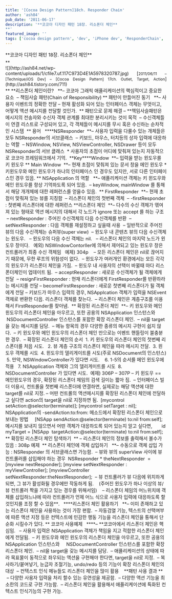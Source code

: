 ```yaml
---
title: '[Cocoa Design Pattern]18ch. Responder Chain'
author: 'ash84'
pub_date: '2011-06-17'
description: '**코코아 디자인 패턴 18장. 리소폰더 체인**
**'
featured_image: ''
tags: ['cocoa design pattern', 'dev', 'iPhone dev', 'ResponderChain', '리스폰더 체인', '코코아 디자인 패턴']
---
```



<div style="text-align: justify; line-height: 2; ">**<span style="font-size: 11pt; ">코코아 디자인 패턴 18장. 리소폰더 체인</span>**</div><span style="font-size: 11pt; ">  
</span>**<div style="text-align: justify;"></div><div style="text-align: justify;"><span style="font-size: 11pt; ">  
</span>

<span style="font-size: 11pt; ">  
</span>![](http://ash84.net/wp-content/uploads/1/cfile7.uf.117C973D4E1A5978320787.jpg)  
<span style="font-size: 11pt; ">  
</span>  
<span style="font-size: 11pt; ">  
</span>  
<span style="font-size: 9pt; ">  
</span>[<span style="font-size: 9pt; ">2011/06/11 – [Technique/iOS Dev] – [Cocoa Design Pattern] 17ch. Outlet, Target, Action</span>](http://ash84.tistory.com/711)  
<span style="font-size: 11pt; ">  
</span>

<span style="font-size: 11pt; ">  
</span>

</div>**

<span style="font-size: 11pt; ">  
</span>**<span style="font-size: 11pt; ">리스폰더 체인이란? </span>  
<span style="font-size: 11pt; ">  
</span>  
<span style="font-size: 11pt; ">  
  </span>**<span style="font-size: 11pt; ">– 코코아 그래픽 애플리케이션의 핵심적이고 중요한 요소</span>  
<span style="font-size: 11pt; ">  
  – 책임사슬 패턴(Chain of Responsibility)</span>  
<span style="font-size: 11pt; ">  
</span>**  
<span style="font-size: 11pt; ">  
 패턴이 만들어진 동기 </span>  
<span style="font-size: 11pt; ">  
</span>  
<span style="font-size: 11pt; ">  
  </span>**<span style="font-size: 11pt; ">– 사용자 이벤트의 정확한 전달</span>  
<span style="font-size: 11pt; ">  
 – 현재 활성화 되어 있는 인터페이스 객체는 무엇이고, 어떻게 액션 메시지를 전달할 것인가. </span>  
<span style="font-size: 11pt; ">  
</span>**  
<span style="font-size: 11pt; ">  
 패턴으로 문제 해결</span>  
<span style="font-size: 11pt; ">  
</span>  
<span style="font-size: 11pt; ">  
 – </span>**<span style="font-size: 11pt; ">책임사슬패턴은 메시지의 전송자와 수신자 객체 관계를 최대한 분리시키는 것이 목적 </span>  
<span style="font-size: 11pt; ">  
 – 수신객체들이 연결 리스트로 구성되어 있고, 각 객체들이 메시지를 무시 혹은 수신하는 순차적인 시스템 </span>  
<span style="font-size: 11pt; ">  
</span>**  
<span style="font-size: 11pt; ">  
 용어 </span>  
<span style="font-size: 11pt; ">  
</span>  
<span style="font-size: 11pt; ">  
  </span>****<span style="font-size: 11pt; ">NSResponder</span>  
<span style="font-size: 11pt; ">  
  </span>**<span style="font-size: 11pt; ">– 사용자 입력을 다룰수 있는 개체들은 모두 NSResponder의 서브클래스</span>  
<span style="font-size: 11pt; ">  
  – 키보드, 마우스, 터치등의 상자 입력에 대응하는 역할</span>  
<span style="font-size: 11pt; ">  
  – NSWindow, NSView, NSViewController, NSDrawer 등이 모두 NSResponder의 서브 클래스</span>  
<span style="font-size: 11pt; ">  
</span>  
<span style="font-size: 11pt; ">  
  * 사용자의 초점이 어디에 맞춰져 있는지 자동적으로 코코아 프레임워크에서 기억.</span>  
<span style="font-size: 11pt; ">  
</span>  
<span style="font-size: 11pt; ">  
  </span>**<span style="font-size: 11pt; ">Key</span>**<span style="font-size: 11pt; "></span>**<span style="font-size: 11pt; ">Window</span>  
<span style="font-size: 11pt; ">  
  </span>**<span style="font-size: 11pt; ">– 입력을 받는 윈도우를 키 윈도우</span>  
<span style="font-size: 11pt; ">  
</span>**  
<span style="font-size: 11pt; ">  
 Main Window</span>  
<span style="font-size: 11pt; ">  
  </span>**<span style="font-size: 11pt; ">– 현재 초점이 맞춰져 있는 문서 창을 메인 윈도우</span>  
<span style="font-size: 11pt; ">  
</span>  
<span style="font-size: 11pt; ">  
 * 키윈도우와 메인 윈도우가 하나의 인터페이스 인 경우도 있지만, 서로 다른 인터페이스인 경우 있음. </span>  
<span style="font-size: 11pt; ">  
</span>**  
<span style="font-size: 11pt; ">  
 NSApplication 의 역할 </span>  
<span style="font-size: 11pt; ">  
</span>  
<span style="font-size: 11pt; ">  
  </span>**<span style="font-size: 11pt; ">– 애플리케이션 객체는 키 윈도우와 메인 윈도우를 항상 기억하도록 되어 있음.</span>  
<span style="font-size: 11pt; ">  
  – keyWindow, mainWindow 를 통해서 해당 개개체에 대한 레퍼런스를 얻을수 있음. </span>  
<span style="font-size: 11pt; ">  
</span>**  
<span style="font-size: 11pt; ">  
 FirstResponder</span>  
<span style="font-size: 11pt; ">  
  </span>**<span style="font-size: 11pt; ">– 현재 초점이 맞춰져 있는 뷰를 지칭함</span>  
<span style="font-size: 11pt; ">  
  – 리스폰더 체인의 첫번째 객체</span>  
<span style="font-size: 11pt; ">  
  – -firstResponder : 첫번째 리스폰더에 대한 레퍼런스 </span>**<span style="font-size: 11pt; ">리스폰더 체인</span>  
<span style="font-size: 11pt; ">  
  </span>**<span style="font-size: 11pt; ">– 다수의 수신 객체가 엮여져 있는 형태로 액션 메시지의 대해서 각 노드가 ignore 또는 accept 를 하는 구조</span>  
<span style="font-size: 11pt; ">  
  – nextResponder : 주어진 수신객체의 다음 수신객체를 반환</span>  
<span style="font-size: 11pt; ">  
  – setNextResponder : 다음 객체를 재설정하고 싶을때 사용</span>  
<span style="font-size: 11pt; ">  
</span>  
<span style="font-size: 11pt; ">  
  – 일반적으로 주어진 뷰의 다음 수신객체는 슈퍼뷰(super view)</span>  
<span style="font-size: 11pt; ">  
  – 윈도우 내 콘텐츠 뷰의 다음 수신객체는 윈도우. </span>  
<span style="font-size: 11pt; ">  
  – 윈도우의 다음 수신 객체는 nil. </span>  
<span style="font-size: 11pt; ">  
  – 리스폰더 체인의 마지막 노드가 윈도우 창이다. </span>  
<span style="font-size: 11pt; ">  
</span>  
<span style="font-size: 11pt; ">  
  예외) NSWindowContorller에 의해서 제어되고 있는 윈도우 창은 컨트롤러가 최종 수신 객체임 </span>  
<span style="font-size: 11pt; ">  
  예제) 304p</span>  
<span style="font-size: 11pt; ">  
  </span>  
<span style="font-size: 11pt; ">  
  – 모든 리스폰더 체인은 nil로 끊어지기 때문에, 무한 루프의 위험성이 없다.</span>  
<span style="font-size: 11pt; ">  
  – 윈도우가 여러개인 환경에서는 모든 각각의 윈도우가 리스폰더 체인을 가짐.</span>  
<span style="font-size: 11pt; ">  
  – 윈도우 내 사용자의 선택이 바뀔때 마다 리스폰더체인이 업데이트 됨.</span>  
<span style="font-size: 11pt; ">  
</span>  
<span style="font-size: 11pt; ">  
  – acceptResponder : 새로운 수신객체가 될 객체에게 전달</span>  
<span style="font-size: 11pt; ">  
  – resignFirstResponder : 현재 리스폰더에게 FirstResponder를 반환하라는 메시지를 전달</span>  
<span style="font-size: 11pt; ">  
 – becomeFirstResponder : 새로운 첫번째 리스폰더가 될 객체에게 전달 – 키보드가 마우스 입력의 경우,</span>  
<span style="font-size: 11pt; ">  
</span>  
<span style="font-size: 11pt; ">  
 NSApplcation 객체가 입력을 NSEvent 객체로 변환한 다음. 리스폰더 객체를 찾는다.</span>  
<span style="font-size: 11pt; ">  
  – 리스폰더 체인은 계층구조를 이용해서 FirstResponder를 찾아냄. </span>  
<span style="font-size: 11pt; ">  
</span>**  
<span style="font-size: 11pt; ">  
</span>  
<span style="font-size: 11pt; ">  
 확장된 리스폰더 체인</span>  
<span style="font-size: 11pt; ">  
</span>  
<span style="font-size: 11pt; ">  
  </span>**<span style="font-size: 11pt; ">– 키 윈도우와 메인 윈도우의 리스폰더 체인을 아우르고, 또한 공용의 NSApplication 인스턴스와 </span>  
<span style="font-size: 11pt; ">  
    NSDocumentController 인스턴스를 포함한 확장 리스폰더 체인.</span>  
<span style="font-size: 11pt; ">  
</span>  
<span style="font-size: 11pt; ">  
  – nil을 target을 갖는 메시지를 담당.</span>  
<span style="font-size: 11pt; ">  
  – 메뉴 항목의 경우 다양한 종류의 메시지 구현이 쉽지 않다.</span>  
<span style="font-size: 11pt; ">  
  – 키 윈도우와 메인 윈도우의 리스폰더 체인 만으로는 이벤트 핸들링이 불충분한 경우.</span>  
<span style="font-size: 11pt; ">  
  – 확장된 리스폰더 체인의 순서</span>  
<span style="font-size: 11pt; ">  
</span>  
<span style="font-size: 11pt; ">  
  1. 키 윈도우의 리스폰더 체인의 첫번째 리스폰더를 처음 시도. </span>  
<span style="font-size: 11pt; ">  
  2. 뷰 계층 구조의 리스폰더 체인을 따라 메시지 전달.</span>  
<span style="font-size: 11pt; ">  
  3. 윈도우 객체를 시도</span>  
<span style="font-size: 11pt; ">  
  4. 윈도우의 델리게이트를 시도(주로 NSDocument의 인스턴스)</span>  
<span style="font-size: 11pt; ">  
  5. 만약, NSWindowController가 있다면 시도.  </span>  
<span style="font-size: 11pt; ">  
  6. 1-5의 순서를 메인 윈도우에 적용 </span>  
<span style="font-size: 11pt; ">  
  7. NSApplication 객체와 그의 델리게이트를 시도</span>  
<span style="font-size: 11pt; ">  
  8. NSDocumentController 가 있다면 시도. </span>  
<span style="font-size: 11pt; ">  
</span>  
<span style="font-size: 11pt; ">  
 예제) 306P – 307P</span>  
<span style="font-size: 11pt; ">  
</span>  
<span style="font-size: 11pt; ">  
 – 키 윈도우 == 메인윈도우의 경우, 확장된 리스폰더 체임의 검색 길이는 짧아 짐. </span>  
<span style="font-size: 11pt; ">  
 – 인터페이스 빌더 이용시, 컨트롤을 첫번째 리스폰더에 연결하면, 실제로는 해당 액션에 대한 target를 nil로 지정.</span>  
<span style="font-size: 11pt; ">  
 – 어떤 컨트롤의 액션메시지를 확장된 리스폰더 체인에 전달하고 싶다면 action의 target을 nil로 지정하면 됨. </span>  
<span style="font-size: 11pt; ">  
</span>  
<span style="font-size: 11pt; ">  
 [mycontrol setAction:@selector(terminate)];</span>  
<span style="font-size: 11pt; ">  
 [mycontrol setTarget : nil];</span>  
<span style="font-size: 11pt; ">  
</span>  
<span style="font-size: 11pt; ">  
 NSApplication의 -sendAction:to:from: 메소드에서 확장된 리스폰더 체인으로 보내는 방법 </span>  
<span style="font-size: 11pt; ">  
</span>  
<span style="font-size: 11pt; ">  
    [NSApp sendAction:@selector(terminate) to:nil from:self];</span>  
<span style="font-size: 11pt; ">  
</span>  
<span style="font-size: 11pt; ">  
 메시지를 보내지 않으면서 어떤 객체가 대응하도록 되어 있는지 알고 싶다면, </span>  
<span style="font-size: 11pt; ">  
</span>  
<span style="font-size: 11pt; ">  
      id myTarget = [NSApp  targetAction:@selector(terminate) to:nil from:self];</span>  
<span style="font-size: 11pt; ">  
</span>**  
<span style="font-size: 11pt; ">  
 확장된 리스폰더 체인 탐색하기</span>  
<span style="font-size: 11pt; ">  
  </span>**<span style="font-size: 11pt; "> – 리스폰더 체인의 정보를 출력해서 볼수가 있음 : 308p 예제 </span>  
<span style="font-size: 11pt; ">  
</span>**  
<span style="font-size: 11pt; ">  
</span>  
<span style="font-size: 11pt; ">  
 리스폰더 체인에 객체 삽입하기 </span>  
<span style="font-size: 11pt; ">  
</span>  
<span style="font-size: 11pt; ">  
  </span>**<span style="font-size: 11pt; ">– 수동으로 객체 삽입 가능 : NSResponder 의 서브클래스면 가능함.</span>  
<span style="font-size: 11pt; ">  
  – 뷰와 뷰의 superView 사이에 뷰 컨트롤러를 삽입해야 하는 경우</span>  
<span style="font-size: 11pt; ">  
</span>  
<span style="font-size: 11pt; ">  
  NSResponder * theNextResponder  = [myview nextResponder];</span>  
<span style="font-size: 11pt; ">  
 [myview setNextResponder : myViewController];</span>  
<span style="font-size: 11pt; ">  
 [myviewController setNextResponder:theNextResponder];</span>  
<span style="font-size: 11pt; ">  
</span>  
<span style="font-size: 11pt; ">  
  – 뷰 컨트롤러가 뷰 다음에 위치하게 되면, 그 뷰가 활성화될 경우에만 작동하게 됨. </span>  
<span style="font-size: 11pt; ">  
   (주어진 윈도우가 하나 이상의 뷰/뷰 컨트롤러 짝을 가지고 있는 경우를 위해서임)</span>  
<span style="font-size: 11pt; ">  
  </span>  
<span style="font-size: 11pt; ">  
  – 리스폰더 체임의 어느위치에 객체를 삽입하느냐에 따라 컨트롤러가 언제 어느 식으로 사용자 입력에 대응하도록 할 것인지를 조정 할 수 있음</span>**<span style="font-size: 11pt; ">. </span>  
<span style="font-size: 11pt; ">  
</span>  
<span style="font-size: 11pt; ">  
</span>  
<span style="font-size: 11pt; ">  
  </span>****<span style="font-size: 11pt; ">리스폰더 체인 활용하기 </span>  
<span style="font-size: 11pt; ">  
</span>  
<span style="font-size: 11pt; ">  
  </span>**<span style="font-size: 11pt; ">– 이미 존재하고 있는 리스폰더 체인을 사용하는 것이 가장 편함. </span>  
<span style="font-size: 11pt; ">  
 – 자동검열 기능, 텍스트의 선택여부에 따른 액션 지정 등은 컨텍스트에 민감한 행동 기능을 리스폰더 체인을 통해서 단순화 시킬수가 있다. </span>  
<span style="font-size: 11pt; ">  
</span>**  
<span style="font-size: 11pt; ">  
 코코아 사용예제 </span>  
<span style="font-size: 11pt; ">  
</span>  
<span style="font-size: 11pt; ">  
  </span>****<span style="font-size: 11pt; ">– </span>**<span style="font-size: 11pt; ">코코아에서 리스폰더 체인은 핵심임. </span>  
<span style="font-size: 11pt; ">  
  – 사용자 입력은 NSApplication 객체가 책임을 지고 적합한 리스폰더 체인에게 전달됨.</span>  
<span style="font-size: 11pt; ">  
  – 키 윈도우와 메인 윈도우의 리스폰더 체인을 아우르고, 또한 공용의 NSApplication 인스턴스와 </span>  
<span style="font-size: 11pt; ">  
     NSDocumentController 인스턴스를 포함한 확장 리스폰더 체인.</span>  
<span style="font-size: 11pt; ">  
</span>  
<span style="font-size: 11pt; ">  
  – nil을 target을 갖는 메시지를 담당.</span>  
<span style="font-size: 11pt; ">  
  – 애플리케이션의 상태에 따라 목표물이 동적으로 좌우되는 액션을 구현해야 한다면, target을 nil로 지정.</span>  
<span style="font-size: 11pt; ">  
  – 복사하기/붙여넣기, 눈금자 조절기능, undo/redo 등의 기능이 확장 리스폰더 체인의 대상</span>  
<span style="font-size: 11pt; ">  
  – 컨텍스트 인식 메뉴들도 리스폰더 체인을 많이 활용  </span>  
<span style="font-size: 11pt; ">  
</span>  
<span style="font-size: 11pt; ">  
</span>  
<span style="font-size: 11pt; ">  
  </span>**<span style="font-size: 11pt; ">패턴 사용 결과 </span>**  
<span style="font-size: 11pt; ">  
</span>  
<span style="font-size: 11pt; ">  
  – 다양한 사용자 입력을 처리 할수 있는 유연성을 제공함.</span>  
<span style="font-size: 11pt; ">  
  – 다양한 액션 기능을 최소한의 코드로 구현 가능함.</span>  
<span style="font-size: 11pt; ">  
  – 리스폰더 체인을 활용해서 애플리케이션에 특화된 컨텍스트 인식기능의 구현 가능.  </span>



